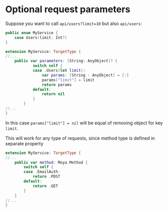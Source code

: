 Optional request parameters
===========================

Suppose you want to call `api/users?limit=10` but also `api/users`:

```swift
public enum MyService {
	case Users(limit: Int?)
}

extension MyService: TargetType {
//...
	public var parameters: [String: AnyObject]? {
	        switch self {
	        case .Users(let limit):
	            var params: [String : AnyObject] = [:]
				params["limit"] = limit
	            return params
	        default:
	            return nil
	        }
	    }
//...
}
```

In this case `params["limit"] = nil` will be equal of removing object for key `limit`.

This will work for any type of requests, since method type is defined in separate property

```swift
extension MyService: TargetType {
//...
    public var method: Moya.Method {
        switch self {
        case .EmailAuth:
            return .POST
        default:
            return .GET
        }
    }
//...
}
```
